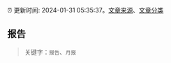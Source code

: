 :alarm_clock: 更新时间: 2024-01-31 05:35:37。[文章来源](/README.md)、[文章分类](/TAGS.md)

## 报告


> 关键字：`报告`、`月报`



